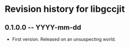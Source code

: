 # Revision history for libgccjit

## 0.1.0.0 -- YYYY-mm-dd

* First version. Released on an unsuspecting world.
